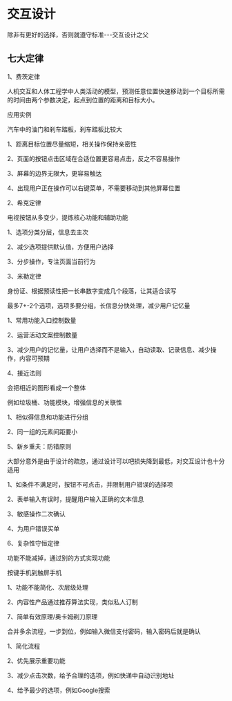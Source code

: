 # 交互设计

除非有更好的选择，否则就遵守标准---交互设计之父



## 七大定律

1、费茨定律

人机交互和人体工程学中人类活动的模型，预测任意位置快速移动到一个目标所需的时间由两个参数决定，起点到位置的距离和目标大小。

应用实例

汽车中的油门和刹车踏板，刹车踏板比较大

1、距离目标位置尽量缩短，相关操作保持亲密性

2、页面的按钮点击区域在合适位置更容易点击，反之不容易操作

3、屏幕的边界无限大，更容易触达

4、出现用户正在操作可以右键菜单，不需要移动到其他屏幕位置



2、希克定律

电视按钮从多变少，提炼核心功能和辅助功能

1、选项分类分层，信息去主次

2、减少选项提供默认值，方便用户选择

3、分步操作，专注页面当前行为



3、米勒定律

身份证、根据预读性把一长串数字变成几个段落，让其适合读写

最多7+-2个选项，选项多要分组，长信息分快处理，减少用户记忆量

1、常用功能入口控制数量

2、运营活动文案控制数量

3、减少用户的记忆量，让用户选择而不是输入，自动读取、记录信息、减少操作，内容可预期



4、接近法则

会把相近的图形看成一个整体

例如垃圾桶、功能模块，增强信息的关联性

1、相似得信息和功能进行分组

2、同一组的元素间距要小



5、新乡重夫：防错原则

大部分意外是由于设计的疏忽，通过设计可以吧损失降到最低，对交互设计也十分适用

1、如条件不满足时，按钮不可点击，并限制用户错误的选择项

2、表单输入有误时，提醒用户输入正确的文本信息

3、敏感操作二次确认

4、为用户错误买单



6、复杂性守恒定律

功能不能减掉，通过别的方式实现功能

按键手机到触屏手机

1、功能不能简化、次层级处理

2、内容性产品通过推荐算法实现，类似私人订制



7、简单有效原理/奥卡姆剃刀原理

合并多余流程，一步到位，例如输入微信支付密码，输入密码后就是确认

1、简化流程

2、优先展示重要功能

3、减少点击次数，给予合理的选项，例如快递中自动识别地址

4、给予最少的选项，例如Google搜索




